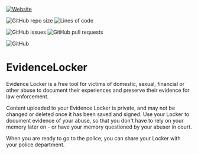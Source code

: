 [![Website](https://img.shields.io/website?url=https%3A%2F%2Ftheevidencelocker.org)](https://theevidencelocker.org)

![GitHub repo size](https://img.shields.io/github/repo-size/thecodeforge/evidencelocker) ![Lines of code](https://img.shields.io/tokei/lines/github.com/thecodeforge/evidencelocker)

![GitHub issues](https://img.shields.io/github/issues-raw/thecodeforge/evidencelocker) ![GitHub pull requests](https://img.shields.io/github/issues-pr-raw/thecodeforge/evidencelocker)

![GitHub](https://img.shields.io/github/license/thecodeforge/evidencelocker)

# EvidenceLocker

Evidence Locker is a free tool for victims of domestic, sexual, financial or other abuse to document their experiences and preserve their evidence for law enforcement.

Content uploaded to your Evidence Locker is private, and may not be changed or deleted once it has been saved and signed. Use your Locker to document evidence of your abuse, so that you don't have to rely on your memory later on - or have your memory questioned by your abuser in court.

When you are ready to go to the police, you can share your Locker with your police department.
